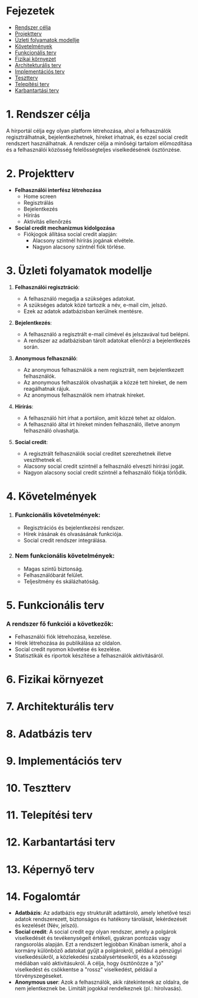 # Fejezetek
- [Rendszer célja](#1-rendszer-célja)
- [Projektterv](#2-projektterv)
- [Üzleti folyamatok modellje](#3-üzleti-folyamatok-modellje)
- [Követelmények](#4-követelmények)
- [Funkcionális terv](#5-funkcionális-terv)
- [Fizikai környezet](#6-fizikai-környezet)
- [Architekturális terv](#7-architekturális-terv)
- [Implementációs terv](#8-implementációs-terv)
- [Tesztterv](#9-tesztterv)
- [Telepítési terv](#10-telepítési-terv)
- [Karbantartási terv](#11-karbantartási-terv)


# 1. Rendszer célja

A hírportál célja egy olyan platform létrehozása, ahol a felhasználók regisztrálhatnak, bejelentkezhetnek, híreket írhatnak, és ezzel social credit rendszert használhatnak. A rendszer célja a minőségi tartalom előmozdítása és a felhasználói közösség felelősségteljes viselkedésének ösztönzése.

# 2. Projektterv

- **Felhasználói interfész létrehozása**
    - Home screen
    - Regisztrálás
    - Bejelentkezés
    - Hírírás
    - Aktivitás ellenőrzés
- **Social credit mechanizmus kidolgozása**
    - Fiókjogok állítása social credit alapján:
        - Alacsony szintnél hírírás jogának elvétele.
        - Nagyon alacsony szintnél fiók törlése.


# 3. Üzleti folyamatok modellje

1. **Felhasználói regisztráció**:
    - A felhasználó megadja a szükséges adatokat.
    - A szükséges adatok közé tartozik a név, e-mail cím, jelszó.
    - Ezek az adatok adatbázisban kerülnek mentésre.

2. **Bejelentkezés**:
    - A felhasználó a regisztrált e-mail címével és jelszavával tud belépni.
    - A rendszer az adatbázisban tárolt adatokat ellenőrzi a bejelentkezés során.
3. **Anonymous felhasználó**:
    - Az anonymous felhasználók a nem regisztrált, nem bejelentkezett felhasználók.
    - Az anonymous felhaszálók olvashatják a közzé tett híreket, de nem reagálhatnak rájuk.
    - Az anonymous felhasználók nem írhatnak híreket.
3. **Hírírás**:
    - A felhasználó hírt írhat a portálon, amit közzé tehet az oldalon.
    - A felhasználó által írt híreket minden felhasználó, illetve anonym felhasználó olvashatja.
4. **Social credit**:
    - A regisztrált felhasználók social creditet szerezhetnek illetve veszíthetnek el.
    - Alacsony social credit szintnél a felhasználó elveszti hírírási jogát.
    - Nagyon alacsony social credit szintnél a felhasználó fiókja törlődik.

# 4. Követelmények

1. ### **Funkcionális követelmények**:
    - Regisztrációs és bejelentkezési rendszer.
    - Hírek írásának és olvasásának funkciója.
    - Social credit rendszer integrálása.
2. ### **Nem funkcionális követelmények**:
    - Magas szintű biztonság.
    - Felhasználóbarát felület.
    - Teljesítmény és skálázhatóság.

# 5. Funkcionális terv

### **A rendszer fő funkciói a következők**:

- Felhasználói fiók létrehozása, kezelése.
- Hírek létrehozása ás publikálása az oldalon.
- Social credit nyomon követése és kezelése.
- Statisztikák és riportok készítése a felhasználók aktivitásáról.

# 6. Fizikai környezet

# 7. Architekturális terv

# 8. Adatbázis terv

# 9. Implementációs terv

# 10. Tesztterv

# 11. Telepítési terv

# 12. Karbantartási terv

# 13. Képernyő terv

# 14. Fogalomtár

- **Adatbázis**: Az adatbázis egy strukturált adattároló, amely lehetővé teszi adatok rendszerezett, biztonságos és hatékony tárolását, lekérdezését és kezelését (Név, jelszó).
- **Social credit**: A social credit egy olyan rendszer, amely a polgárok viselkedését és tevékenységeit értékeli, gyakran pontozás vagy rangsorolás alapján. Ezt a rendszert legjobban Kínában ismerik, ahol a kormány különböző adatokat gyűjt a polgárokról, például a pénzügyi viselkedésükről, a közlekedési szabálysértéseikről, és a közösségi médiában való aktivitásukról. A célja, hogy ösztönözze a "jó" viselkedést és csökkentse a "rossz" viselkedést, például a törvényszegéseket.
- **Anonymous user**: Azok a felhasználók, akik rátekintenek az oldalra, de nem jelentkeznek be. Limitált jogokkal rendelkeznek (pl.: hírolvasás). 